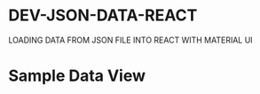 # DEV-JSON-DATA-REACT
LOADING DATA FROM JSON FILE INTO REACT WITH MATERIAL UI 
# Sample Data View
[](./dev.PNG)
